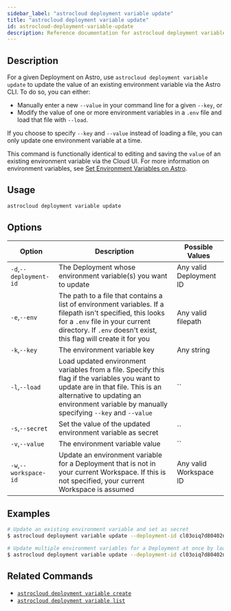 ```yaml
---
sidebar_label: "astrocloud deployment variable update"
title: "astrocloud deployment variable update"
id: astrocloud-deployment-variable-update
description: Reference documentation for astrocloud deployment variable update.
---
```


## Description

For a given Deployment on Astro, use `astrocloud deployment variable update` to update the value of an existing environment variable via the Astro CLI. To do so, you can either:

- Manually enter a new `--value` in your command line for a given `--key`, or
- Modify the value of one or more environment variables in a `.env` file and load that file with `--load`.

If you choose to specify `--key` and `--value` instead of loading a file, you can only update one environment variable at a time.

This command is functionally identical to editing and saving the `value` of an existing environment variable via the Cloud UI. For more information on environment variables, see [Set Environment Variables on Astro](environment-variables.md).

## Usage

```sh
astrocloud deployment variable update
```

## Options

| Option                         | Description                                                                            | Possible Values                                                                |
| ------------------------------ | -------------------------------------------------------------------------------------- | ------------------------------------------------------------------------------ |
| `-d`,`--deployment-id`           |       The Deployment whose environment variable(s) you want to update                           | Any valid Deployment ID |
| `-e`,`--env`                  | The path to a file that contains a list of environment variables.  If a filepath isn't specified, this looks for a `.env` file in your current directory. If `.env` doesn't exist, this flag will create it for you                                                                 | Any valid filepath       |
| `-k`,`--key`             | The environment variable key                                                  | Any string |
| `-l`,`--load`    | Load updated environment variables from a file. Specify this flag if the variables you want to update are in that file. This is an alternative to updating an environment variable by manually specifying `--key` and `--value`             |`` |
| `-s`,`--secret`    | Set the value of the updated environment variable as secret      |`` |
| `-v`,`--value`    | The environment variable value          |`` |
| `-w`,`--workspace-id`          | Update an environment variable for a Deployment that is not in your current Workspace. If this is not specified, your current Workspace is assumed           | Any valid Workspace ID

## Examples

```sh
# Update an existing environment variable and set as secret
$ astrocloud deployment variable update --deployment-id cl03oiq7d80402nwn7fsl3dmv --key AIRFLOW__SECRETS__BACKEND_KWARGS --value <my-new-secret-value> --secret

# Update multiple environment variables for a Deployment at once by loading them from a .env file
$ astrocloud deployment variable update --deployment-id cl03oiq7d80402nwn7fsl3dmv --load --env .env.dev
```

## Related Commands

- [`astrocloud deployment variable create`](cli-reference/astrocloud-deployment-variable-create.md)
- [`astrocloud deployment variable list`](cli-reference/astrocloud-deployment-variable-list.md)
